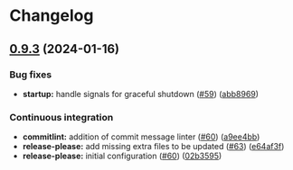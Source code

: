 # Changelog

## [0.9.3](https://github.com/mdonadoni/reana-message-broker/compare/0.9.2...0.9.3) (2024-01-16)


### Bug fixes

* **startup:** handle signals for graceful shutdown ([#59](https://github.com/mdonadoni/reana-message-broker/issues/59)) ([abb8969](https://github.com/mdonadoni/reana-message-broker/commit/abb8969c5fa817fb2db5143df53d89d898225645))


### Continuous integration

* **commitlint:** addition of commit message linter ([#60](https://github.com/mdonadoni/reana-message-broker/issues/60)) ([a9ee4bb](https://github.com/mdonadoni/reana-message-broker/commit/a9ee4bb308bc8f702a1ea56d62957c218faf72eb))
* **release-please:** add missing extra files to be updated ([#63](https://github.com/mdonadoni/reana-message-broker/issues/63)) ([e64af3f](https://github.com/mdonadoni/reana-message-broker/commit/e64af3fdd0d2d290bfee404b678ae207eef95e74))
* **release-please:** initial configuration ([#60](https://github.com/mdonadoni/reana-message-broker/issues/60)) ([02b3595](https://github.com/mdonadoni/reana-message-broker/commit/02b35957d01e40f3bf00a6ffc5a40fe3d7f7dde2))
